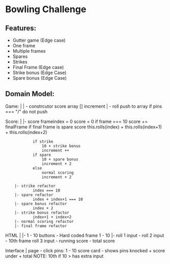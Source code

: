 
Bowling Challenge
=================

## Features:

- Gutter game (Edge case)
- One frame
- Multiple frames
- Spares
- Strikes
- Final Frame (Edge case)
- Strike bonus (Edge Case)
- Spare bonus (Edge Case)

Domain Model:
-----

Game:   |
        | - constrcutor 
                score array []
                increment 
        | - roll 
               push to array 
               if pins === "/" do not push 


Score:  |
        |- score 
                frameindex = 0 
                score = 0
                if frame === 10 
                    score += finalFrame
                if final frame is spare 
                    score this.rolls(index) + this.rolls(index+1) + this.rolls(index+2)

                if strike 
                    10 + strike bonus
                    increment ++ 
                if spare 
                    10 + spare bonus
                    increment + 2
                else 
                    normal scoring 
                    increment + 2

        |- strike refactor 
                index === 10
        |- spare refactor 
                index + index+1 === 10
        |- spare bonus refactor 
                index + 2
        |- strike bonus refactor
                index+1 + index+2
        |- normal scoring refactor 
        |- final frame refactor 
                

HTML    | 
        |- 1 - 10 buttons 
         - Hard coded frame 1 - 10 
        |- roll 1 input 
         - roll 2 input 
         - 10th frame roll 3 input 
         - running score 
         - total score 


Interface | 
            page - click pins: 1 - 10 
            score card - shows pins knocked + score under + total
            NOTE: 10th if 10 > has extra input 

    




